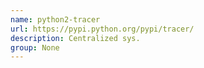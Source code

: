 ```yaml
---
name: python2-tracer
url: https://pypi.python.org/pypi/tracer/
description: Centralized sys.
group: None
---
```

